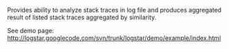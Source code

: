Provides ability to analyze stack traces in log file
and produces aggregated result of listed stack traces
aggregated by similarity.

See demo page:
http://logstar.googlecode.com/svn/trunk/logstar/demo/example/index.html